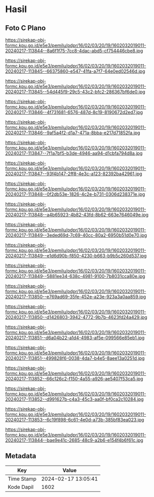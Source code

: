 # Hasil

## Foto C Plano

https://sirekap-obj-formc.kpu.go.id/e5e3/pemilu/pdpr/16/02/03/20/19/1602032019011-20240217-113844--8a6f1f75-7cc8-4dac-abd5-cf754446cbe8.jpg

https://sirekap-obj-formc.kpu.go.id/e5e3/pemilu/pdpr/16/02/03/20/19/1602032019011-20240217-113845--66375860-e547-41fa-a7f7-64e0ed02546d.jpg

https://sirekap-obj-formc.kpu.go.id/e5e3/pemilu/pdpr/16/02/03/20/19/1602032019011-20240217-113845--54d445f9-29c5-43c2-bfc2-286367bf6de0.jpg

https://sirekap-obj-formc.kpu.go.id/e5e3/pemilu/pdpr/16/02/03/20/19/1602032019011-20240217-113846--4f731681-6576-487d-8c19-8190672d2ed7.jpg

https://sirekap-obj-formc.kpu.go.id/e5e3/pemilu/pdpr/16/02/03/20/19/1602032019011-20240217-113846--9af5a4f2-d1a7-471a-8bba-e217d71852fa.jpg

https://sirekap-obj-formc.kpu.go.id/e5e3/pemilu/pdpr/16/02/03/20/19/1602032019011-20240217-113847--7f1a7bf5-b3de-4946-aa94-d1cbfa794d8a.jpg

https://sirekap-obj-formc.kpu.go.id/e5e3/pemilu/pdpr/16/02/03/20/19/1602032019011-20240217-113847--93f4b147-2ff8-4e3c-a123-82392ba42961.jpg

https://sirekap-obj-formc.kpu.go.id/e5e3/pemilu/pdpr/16/02/03/20/19/1602032019011-20240217-113848--0f2db53e-1826-4c2e-b731-0306d238371e.jpg

https://sirekap-obj-formc.kpu.go.id/e5e3/pemilu/pdpr/16/02/03/20/19/1602032019011-20240217-113848--a4b65923-4b82-43fd-8b62-663e7646049e.jpg

https://sirekap-obj-formc.kpu.go.id/e5e3/pemilu/pdpr/16/02/03/20/19/1602032019011-20240217-113849--3eded69d-7c69-40cc-80a2-6950b51d0e70.jpg

https://sirekap-obj-formc.kpu.go.id/e5e3/pemilu/pdpr/16/02/03/20/19/1602032019011-20240217-113849--e1d6d90b-f850-4230-b663-b9b5c260d537.jpg

https://sirekap-obj-formc.kpu.go.id/e5e3/pemilu/pdpr/16/02/03/20/19/1602032019011-20240217-113849--5881ee34-638c-4981-9100-7b8031cca80e.jpg

https://sirekap-obj-formc.kpu.go.id/e5e3/pemilu/pdpr/16/02/03/20/19/1602032019011-20240217-113850--e769ad69-35fe-452e-a23e-923a3a0aa859.jpg

https://sirekap-obj-formc.kpu.go.id/e5e3/pemilu/pdpr/16/02/03/20/19/1602032019011-20240217-113850--d1426803-3942-4772-9b7b-4623fd24a429.jpg

https://sirekap-obj-formc.kpu.go.id/e5e3/pemilu/pdpr/16/02/03/20/19/1602032019011-20240217-113851--d6a04b22-a1d4-4983-af5e-099566e85eb1.jpg

https://sirekap-obj-formc.kpu.go.id/e5e3/pemilu/pdpr/16/02/03/20/19/1602032019011-20240217-113851--499828f6-0038-4da7-b4e5-8aee13a0251d.jpg

https://sirekap-obj-formc.kpu.go.id/e5e3/pemilu/pdpr/16/02/03/20/19/1602032019011-20240217-113852--66c126c2-f150-4a55-a926-ae5407f53ca5.jpg

https://sirekap-obj-formc.kpu.go.id/e5e3/pemilu/pdpr/16/02/03/20/19/1602032019011-20240217-113852--d991627b-c4a3-45c3-aa0f-bf0ca2c10284.jpg

https://sirekap-obj-formc.kpu.go.id/e5e3/pemilu/pdpr/16/02/03/20/19/1602032019011-20240217-113853--6c19f898-6c61-4e0d-a73b-385bf83ea023.jpg

https://sirekap-obj-formc.kpu.go.id/e5e3/pemilu/pdpr/16/02/03/20/19/1602032019011-20240217-113844--bae9e41c-2685-48c9-a2b6-e154f4b6f61c.jpg


## Metadata

| Key        | Value               |
| ---------- | ------------------- |
| Time Stamp | 2024-02-17 13:05:41 |
| Kode Dapil | 1602                |



